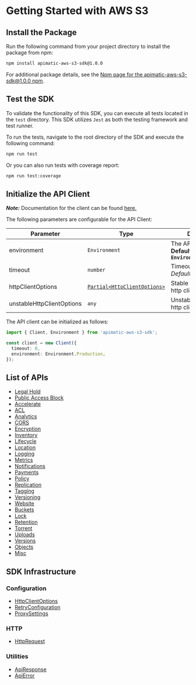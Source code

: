 
# Getting Started with AWS S3

## Install the Package

Run the following command from your project directory to install the package from npm:

```bash
npm install apimatic-aws-s3-sdk@1.0.0
```

For additional package details, see the [Npm page for the apimatic-aws-s3-sdk@1.0.0 npm](https://www.npmjs.com/package/apimatic-aws-s3-sdk/v/1.0.0).

## Test the SDK

To validate the functionality of this SDK, you can execute all tests located in the `test` directory. This SDK utilizes `Jest` as both the testing framework and test runner.

To run the tests, navigate to the root directory of the SDK and execute the following command:

```bash
npm run test
```

Or you can also run tests with coverage report:

```bash
npm run test:coverage
```

## Initialize the API Client

**_Note:_** Documentation for the client can be found [here.](https://www.github.com/MuHamza30/aws-s3-js-api/tree/1.0.0/doc/client.md)

The following parameters are configurable for the API Client:

| Parameter | Type | Description |
|  --- | --- | --- |
| environment | `Environment` | The API environment. <br> **Default: `Environment.Production`** |
| timeout | `number` | Timeout for API calls.<br>*Default*: `0` |
| httpClientOptions | [`Partial<HttpClientOptions>`](https://www.github.com/MuHamza30/aws-s3-js-api/tree/1.0.0/doc/http-client-options.md) | Stable configurable http client options. |
| unstableHttpClientOptions | `any` | Unstable configurable http client options. |

The API client can be initialized as follows:

```ts
import { Client, Environment } from 'apimatic-aws-s3-sdk';

const client = new Client({
  timeout: 0,
  environment: Environment.Production,
});
```

## List of APIs

* [Legal Hold](https://www.github.com/MuHamza30/aws-s3-js-api/tree/1.0.0/doc/controllers/legal-hold.md)
* [Public Access Block](https://www.github.com/MuHamza30/aws-s3-js-api/tree/1.0.0/doc/controllers/public-access-block.md)
* [Accelerate](https://www.github.com/MuHamza30/aws-s3-js-api/tree/1.0.0/doc/controllers/accelerate.md)
* [ACL](https://www.github.com/MuHamza30/aws-s3-js-api/tree/1.0.0/doc/controllers/acl.md)
* [Analytics](https://www.github.com/MuHamza30/aws-s3-js-api/tree/1.0.0/doc/controllers/analytics.md)
* [CORS](https://www.github.com/MuHamza30/aws-s3-js-api/tree/1.0.0/doc/controllers/cors.md)
* [Encryption](https://www.github.com/MuHamza30/aws-s3-js-api/tree/1.0.0/doc/controllers/encryption.md)
* [Inventory](https://www.github.com/MuHamza30/aws-s3-js-api/tree/1.0.0/doc/controllers/inventory.md)
* [Lifecycle](https://www.github.com/MuHamza30/aws-s3-js-api/tree/1.0.0/doc/controllers/lifecycle.md)
* [Location](https://www.github.com/MuHamza30/aws-s3-js-api/tree/1.0.0/doc/controllers/location.md)
* [Logging](https://www.github.com/MuHamza30/aws-s3-js-api/tree/1.0.0/doc/controllers/logging.md)
* [Metrics](https://www.github.com/MuHamza30/aws-s3-js-api/tree/1.0.0/doc/controllers/metrics.md)
* [Notifications](https://www.github.com/MuHamza30/aws-s3-js-api/tree/1.0.0/doc/controllers/notifications.md)
* [Payments](https://www.github.com/MuHamza30/aws-s3-js-api/tree/1.0.0/doc/controllers/payments.md)
* [Policy](https://www.github.com/MuHamza30/aws-s3-js-api/tree/1.0.0/doc/controllers/policy.md)
* [Replication](https://www.github.com/MuHamza30/aws-s3-js-api/tree/1.0.0/doc/controllers/replication.md)
* [Tagging](https://www.github.com/MuHamza30/aws-s3-js-api/tree/1.0.0/doc/controllers/tagging.md)
* [Versioning](https://www.github.com/MuHamza30/aws-s3-js-api/tree/1.0.0/doc/controllers/versioning.md)
* [Website](https://www.github.com/MuHamza30/aws-s3-js-api/tree/1.0.0/doc/controllers/website.md)
* [Buckets](https://www.github.com/MuHamza30/aws-s3-js-api/tree/1.0.0/doc/controllers/buckets.md)
* [Lock](https://www.github.com/MuHamza30/aws-s3-js-api/tree/1.0.0/doc/controllers/lock.md)
* [Retention](https://www.github.com/MuHamza30/aws-s3-js-api/tree/1.0.0/doc/controllers/retention.md)
* [Torrent](https://www.github.com/MuHamza30/aws-s3-js-api/tree/1.0.0/doc/controllers/torrent.md)
* [Uploads](https://www.github.com/MuHamza30/aws-s3-js-api/tree/1.0.0/doc/controllers/uploads.md)
* [Versions](https://www.github.com/MuHamza30/aws-s3-js-api/tree/1.0.0/doc/controllers/versions.md)
* [Objects](https://www.github.com/MuHamza30/aws-s3-js-api/tree/1.0.0/doc/controllers/objects.md)
* [Misc](https://www.github.com/MuHamza30/aws-s3-js-api/tree/1.0.0/doc/controllers/misc.md)

## SDK Infrastructure

### Configuration

* [HttpClientOptions](https://www.github.com/MuHamza30/aws-s3-js-api/tree/1.0.0/doc/http-client-options.md)
* [RetryConfiguration](https://www.github.com/MuHamza30/aws-s3-js-api/tree/1.0.0/doc/retry-configuration.md)
* [ProxySettings](https://www.github.com/MuHamza30/aws-s3-js-api/tree/1.0.0/doc/proxy-settings.md)

### HTTP

* [HttpRequest](https://www.github.com/MuHamza30/aws-s3-js-api/tree/1.0.0/doc/http-request.md)

### Utilities

* [ApiResponse](https://www.github.com/MuHamza30/aws-s3-js-api/tree/1.0.0/doc/api-response.md)
* [ApiError](https://www.github.com/MuHamza30/aws-s3-js-api/tree/1.0.0/doc/api-error.md)

